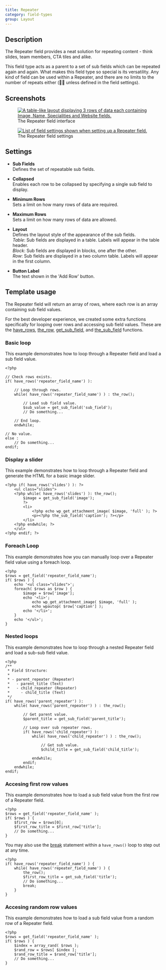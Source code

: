 ```yaml
---
title: Repeater
category: field-types
group: Layout
---
```


## Description
The Repeater field provides a neat solution for repeating content - think slides, team members, CTA tiles and alike. 

This field type acts as a parent to a set of sub fields which can be repeated again and again. What makes this field type so special is its versatility. Any kind of field can be used within a Repeater, and there are no limits to the number of repeats either (👨‍💻 unless defined in the field settings).

## Screenshots
<div class="gallery">
	<figure>
		<a href="https://raw.githubusercontent.com/AdvancedCustomFields/docs/master/assets/acf-repeater-field-interface.png">
			<img src="https://raw.githubusercontent.com/AdvancedCustomFields/docs/master/assets/acf-repeater-field-interface.png" alt="A table-like layout displaying 3 rows of data each containing Image, Name, Specialities and Website fields." />
		</a>
		<figcaption>The Repeater field interface</figcaption>
	</figure>
	<figure>
		<a href="https://raw.githubusercontent.com/AdvancedCustomFields/docs/master/assets/acf-repeater-field-settings.png">
			<img src="https://raw.githubusercontent.com/AdvancedCustomFields/docs/master/assets/acf-repeater-field-settings.png" alt="List of field settings shown when setting up a Repeater field." />
		</a>
		<figcaption>The Repeater field settings</figcaption>
	</figure>
</div>

## Settings
- **Sub Fields**  
  Defines the set of repeatable sub fields.

- **Collapsed**  
  Enables each row to be collapsed by specifying a single sub field to display.
  
- **Minimum Rows**  
  Sets a limit on how many rows of data are required.
  
- **Maximum Rows**  
  Sets a limit on how many rows of data are allowed.
  
- **Layout**  
  Defines the layout style of the appearance of the sub fields.  
  _Table_: Sub fields are displayed in a table. Labels will appear in the table header.  
  _Block_: Sub fields are displayed in blocks, one after the other.  
  _Row_: Sub fields are displayed in a two column table. Labels will appear in the first column.  
  
- **Button Label**  
  The text shown in the 'Add Row' button.

## Template usage
The Repeater field will return an array of rows, where each row is an array containing sub field values.

For the best developer experience, we created some extra functions specifically for looping over rows and accessing sub field values. These are the [have_rows](https://www.advancedcustomfields.com/resources/functions/have_rows/), [the_row](https://www.advancedcustomfields.com/resources/functions/have_rows/), [get_sub_field](https://www.advancedcustomfields.com/resources/functions/get_sub_field/), and [the_sub_field](https://www.advancedcustomfields.com/resources/functions/the_sub_field/) functions.

### Basic loop
This example demonstrates how to loop through a Repeater field and load a sub field value.
```
<?php

// Check rows exists.
if( have_rows('repeater_field_name') ):

    // Loop through rows.
    while( have_rows('repeater_field_name') ) : the_row();

        // Load sub field value.
        $sub_value = get_sub_field('sub_field');
		// Do something...

    // End loop.
    endwhile;

// No value.
else :
    // Do something...
endif;
```

### Display a slider
This example demonstrates how to loop through a Repeater field and generate the HTML for a basic image slider.
```
<?php if( have_rows('slides') ): ?>
    <ul class="slides">
    <?php while( have_rows('slides') ): the_row(); 
        $image = get_sub_field('image');
        ?>
        <li>
            <?php echo wp_get_attachment_image( $image, 'full' ); ?>
            <p><?php the_sub_field('caption'); ?></p>
        </li>
    <?php endwhile; ?>
    </ul>
<?php endif; ?>
```

### Foreach Loop
This example demonstrates how you can manually loop over a Repeater field value using a foreach loop.
```
<?php 
$rows = get_field('repeater_field_name');
if( $rows ) {
    echo '<ul class="slides">';
    foreach( $rows as $row ) {
		$image = $row['image'];
        echo '<li>';
			echo wp_get_attachment_image( $image, 'full' );
			echo wpautop( $row['caption'] );
		echo '</li>';
    }
    echo '</ul>';
}
```

### Nested loops
This example demonstrates how to loop through a nested Repeater field and load a sub-sub field value.
```
<?php
/**
 * Field Structure:
 *
 * - parent_repeater (Repeater)
 *   - parent_title (Text)
 *   - child_repeater (Repeater)
 *     - child_title (Text)
 */
if( have_rows('parent_repeater') ):
    while( have_rows('parent_repeater') ) : the_row();
		
		// Get parent value.
		$parent_title = get_sub_field('parent_title');
		
		// Loop over sub repeater rows.
		if( have_rows('child_repeater') ):
		    while( have_rows('child_repeater') ) : the_row();
				
				// Get sub value.
				$child_title = get_sub_field('child_title');
				
			endwhile;
		endif;
    endwhile;
endif;
```

### Accesing first row values
This example demonstrates how to load a sub field value from the first row of a Repeater field.
```
<?php
$rows = get_field('repeater_field_name' );
if( $rows ) {
	$first_row = $rows[0];
	$first_row_title = $first_row['title'];
	// Do something...
}
```

You may also use the [break](https://www.php.net/manual/en/control-structures.break.php) statement within a `have_rows()` loop to step out at any time.
```
<?php 
if( have_rows('repeater_field_name') ) {
	while( have_rows('repeater_field_name') ) {
		the_row();
		$first_row_title = get_sub_field('title');
		// Do something...
		break;
	}
}
```

### Accesing random row values
This example demonstrates how to load a sub field value from a random row of a Repeater field.
```
<?php
$rows = get_field('repeater_field_name' );
if( $rows ) {
	$index = array_rand( $rows );
	$rand_row = $rows[ $index ];
	$rand_row_title = $rand_row['title'];
	// Do something...
}
```